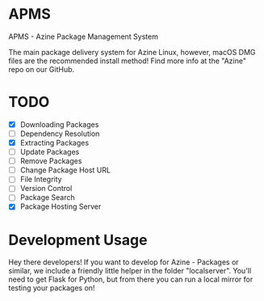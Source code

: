 # APMS

APMS - Azine Package Management System

The main package delivery system for Azine Linux, however, macOS DMG files are the recommended install method! Find more info at the "Azine" repo on our GitHub.

# TODO
- [x] Downloading Packages
- [ ] Dependency Resolution
- [x] Extracting Packages
- [ ] Update Packages
- [ ] Remove Packages
- [ ] Change Package Host URL
- [ ] File Integrity
- [ ] Version Control
- [ ] Package Search
- [x] Package Hosting Server

# Development Usage
Hey there developers! If you want to develop for Azine - Packages or similar, we include a friendly little helper in the folder "localserver". You'll need to get Flask for Python, but from there you can run a local mirror for testing your packages on!
